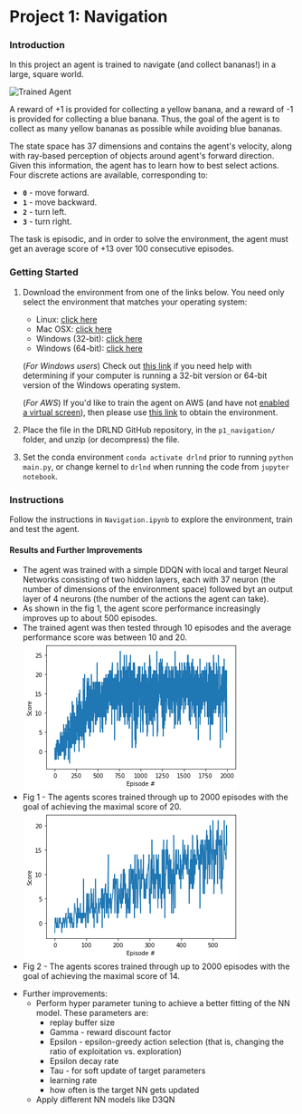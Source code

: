 [//]: # (Image References)

[image1]: https://user-images.githubusercontent.com/10624937/42135619-d90f2f28-7d12-11e8-8823-82b970a54d7e.gif "Trained Agent"

# Project 1: Navigation

### Introduction

In this project an agent is trained to navigate (and collect bananas!) in a large, square world.  

![Trained Agent][image1]

A reward of +1 is provided for collecting a yellow banana, and a reward of -1 is provided for collecting a blue banana.  Thus, the goal of the agent is to collect as many yellow bananas as possible while avoiding blue bananas.  

The state space has 37 dimensions and contains the agent's velocity, along with ray-based perception of objects around agent's forward direction.  Given this information, the agent has to learn how to best select actions.  Four discrete actions are available, corresponding to:
- **`0`** - move forward.
- **`1`** - move backward.
- **`2`** - turn left.
- **`3`** - turn right.

The task is episodic, and in order to solve the environment, the agent must get an average score of +13 over 100 consecutive episodes.

### Getting Started

1. Download the environment from one of the links below.  You need only select the environment that matches your operating system:
    - Linux: [click here](https://s3-us-west-1.amazonaws.com/udacity-drlnd/P1/Banana/Banana_Linux.zip)
    - Mac OSX: [click here](https://s3-us-west-1.amazonaws.com/udacity-drlnd/P1/Banana/Banana.app.zip)
    - Windows (32-bit): [click here](https://s3-us-west-1.amazonaws.com/udacity-drlnd/P1/Banana/Banana_Windows_x86.zip)
    - Windows (64-bit): [click here](https://s3-us-west-1.amazonaws.com/udacity-drlnd/P1/Banana/Banana_Windows_x86_64.zip)
    
    (_For Windows users_) Check out [this link](https://support.microsoft.com/en-us/help/827218/how-to-determine-whether-a-computer-is-running-a-32-bit-version-or-64) if you need help with determining if your computer is running a 32-bit version or 64-bit version of the Windows operating system.

    (_For AWS_) If you'd like to train the agent on AWS (and have not [enabled a virtual screen](https://github.com/Unity-Technologies/ml-agents/blob/master/docs/Training-on-Amazon-Web-Service.md)), then please use [this link](https://s3-us-west-1.amazonaws.com/udacity-drlnd/P1/Banana/Banana_Linux_NoVis.zip) to obtain the environment.

2. Place the file in the DRLND GitHub repository, in the `p1_navigation/` folder, and unzip (or decompress) the file. 

3. Set the conda environment `conda activate drlnd` prior to running `python main.py`, or change kernel to `drlnd` when running the code from `jupyter notebook`.
### Instructions

Follow the instructions in `Navigation.ipynb` to explore the environment, train and test the agent. 

#### Results and Further Improvements
- The agent was trained with a simple DDQN with local and target Neural Networks consisting of two hidden layers, each with 37 neuron (the number of dimensions of the environment space) followed byt an output layer of 4 neurons (the number of the actions the agent can take).
- As shown in the fig 1, the agent score performance increasingly improves up to about 500 episodes.
- The trained agent was then tested through 10 episodes and the average performance score was between 10 and 20.
![Fig 2](p1_navigation_scores_2000_episods_max_score_20.png)
- Fig 1 - The agents scores trained through up to 2000 episodes with the goal of achieving the maximal score of 20.
![Fig 1](p1_navigation_scores_2000_episods_max_score_14.png) 
- Fig 2 - The agents scores trained through up to 2000 episodes with the goal of achieving the maximal score of 14.
* Further improvements:
  * Perform hyper parameter tuning to achieve a better fitting of the NN model. These parameters are:
    * replay buffer size
    * Gamma - reward discount factor
    * Epsilon - epsilon-greedy action selection (that is, changing the ratio of exploitation vs. exploration)
    * Epsilon decay rate
    * Tau - for soft update of target parameters
    * learning rate
    * how often is the target NN gets updated
  * Apply different NN models like D3QN